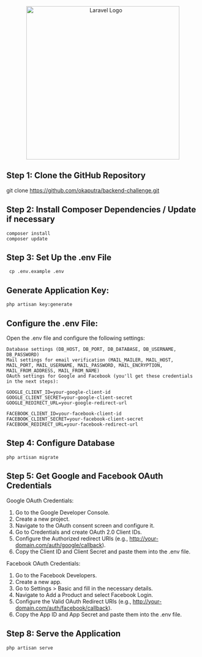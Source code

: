 <p align="center"><a href="https://laravel.com" target="_blank"><img src="https://raw.githubusercontent.com/laravel/art/master/logo-lockup/5%20SVG/2%20CMYK/1%20Full%20Color/laravel-logolockup-cmyk-red.svg" width="400" alt="Laravel Logo"></a></p>

## Step 1: Clone the GitHub Repository

git clone <https://github.com/okaputra/backend-challenge.git>

## Step 2: Install Composer Dependencies / Update if necessary

    composer install 
    composer update

## Step 3: Set Up the .env File

     cp .env.example .env

## Generate Application Key: 

    php artisan key:generate

## Configure the .env File:

Open the .env file and configure the following settings:

    Database settings (DB_HOST, DB_PORT, DB_DATABASE, DB_USERNAME, DB_PASSWORD)
    Mail settings for email verification (MAIL_MAILER, MAIL_HOST, MAIL_PORT, MAIL_USERNAME, MAIL_PASSWORD, MAIL_ENCRYPTION, MAIL_FROM_ADDRESS, MAIL_FROM_NAME)
    OAuth settings for Google and Facebook (you'll get these credentials in the next steps):

    GOOGLE_CLIENT_ID=your-google-client-id
    GOOGLE_CLIENT_SECRET=your-google-client-secret
    GOOGLE_REDIRECT_URL=your-google-redirect-url
    
    FACEBOOK_CLIENT_ID=your-facebook-client-id
    FACEBOOK_CLIENT_SECRET=your-facebook-client-secret
    FACEBOOK_REDIRECT_URL=your-facebook-redirect-url

## Step 4: Configure Database

    php artisan migrate

## Step 5: Get Google and Facebook OAuth Credentials

Google OAuth Credentials:

1. Go to the Google Developer Console.
2. Create a new project.
3. Navigate to the OAuth consent screen and configure it.
4. Go to Credentials and create OAuth 2.0 Client IDs.
5. Configure the Authorized redirect URIs (e.g., http://your-domain.com/auth/google/callback).
6. Copy the Client ID and Client Secret and paste them into the .env file.

Facebook OAuth Credentials:

1. Go to the Facebook Developers.
2. Create a new app.
3. Go to Settings > Basic and fill in the necessary details.
4. Navigate to Add a Product and select Facebook Login.
5. Configure the Valid OAuth Redirect URIs (e.g., http://your-domain.com/auth/facebook/callback).
6. Copy the App ID and App Secret and paste them into the .env file.

## Step 8: Serve the Application

    php artisan serve

